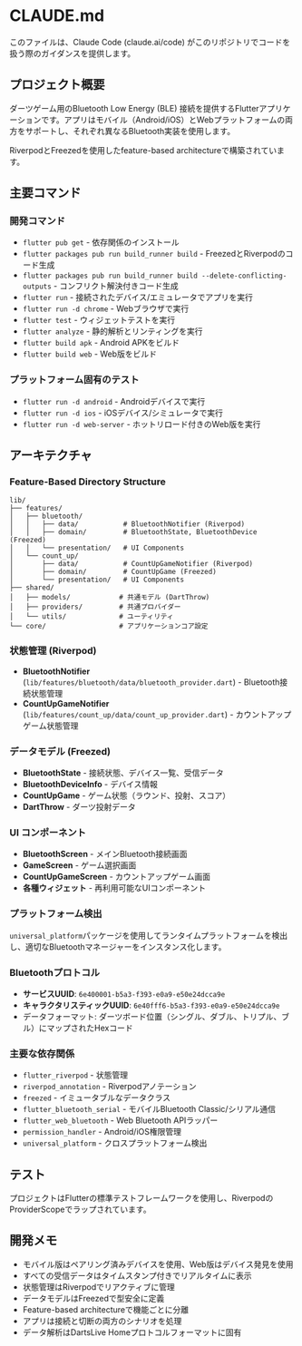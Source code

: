 # CLAUDE.md

このファイルは、Claude Code (claude.ai/code) がこのリポジトリでコードを扱う際のガイダンスを提供します。

## プロジェクト概要

ダーツゲーム用のBluetooth Low Energy (BLE) 接続を提供するFlutterアプリケーションです。アプリはモバイル（Android/iOS）とWebプラットフォームの両方をサポートし、それぞれ異なるBluetooth実装を使用します。

RiverpodとFreezedを使用したfeature-based architectureで構築されています。

## 主要コマンド

### 開発コマンド
- `flutter pub get` - 依存関係のインストール
- `flutter packages pub run build_runner build` - FreezedとRiverpodのコード生成
- `flutter packages pub run build_runner build --delete-conflicting-outputs` - コンフリクト解決付きコード生成
- `flutter run` - 接続されたデバイス/エミュレータでアプリを実行
- `flutter run -d chrome` - Webブラウザで実行
- `flutter test` - ウィジェットテストを実行
- `flutter analyze` - 静的解析とリンティングを実行
- `flutter build apk` - Android APKをビルド
- `flutter build web` - Web版をビルド

### プラットフォーム固有のテスト
- `flutter run -d android` - Androidデバイスで実行
- `flutter run -d ios` - iOSデバイス/シミュレータで実行
- `flutter run -d web-server` - ホットリロード付きのWeb版を実行

## アーキテクチャ

### Feature-Based Directory Structure
```
lib/
├── features/
│   ├── bluetooth/
│   │   ├── data/           # BluetoothNotifier (Riverpod)
│   │   ├── domain/         # BluetoothState, BluetoothDevice (Freezed)
│   │   └── presentation/   # UI Components
│   └── count_up/
│       ├── data/           # CountUpGameNotifier (Riverpod)
│       ├── domain/         # CountUpGame (Freezed)
│       └── presentation/   # UI Components
├── shared/
│   ├── models/            # 共通モデル (DartThrow)
│   ├── providers/         # 共通プロバイダー
│   └── utils/             # ユーティリティ
└── core/                  # アプリケーションコア設定
```

### 状態管理 (Riverpod)
- **BluetoothNotifier** (`lib/features/bluetooth/data/bluetooth_provider.dart`) - Bluetooth接続状態管理
- **CountUpGameNotifier** (`lib/features/count_up/data/count_up_provider.dart`) - カウントアップゲーム状態管理

### データモデル (Freezed)
- **BluetoothState** - 接続状態、デバイス一覧、受信データ
- **BluetoothDeviceInfo** - デバイス情報
- **CountUpGame** - ゲーム状態（ラウンド、投射、スコア）
- **DartThrow** - ダーツ投射データ

### UI コンポーネント
- **BluetoothScreen** - メインBluetooth接続画面
- **GameScreen** - ゲーム選択画面
- **CountUpGameScreen** - カウントアップゲーム画面
- **各種ウィジェット** - 再利用可能なUIコンポーネント

### プラットフォーム検出
`universal_platform`パッケージを使用してランタイムプラットフォームを検出し、適切なBluetoothマネージャーをインスタンス化します。

### Bluetoothプロトコル
- **サービスUUID**: `6e400001-b5a3-f393-e0a9-e50e24dcca9e`
- **キャラクタリスティックUUID**: `6e40fff6-b5a3-f393-e0a9-e50e24dcca9e`
- データフォーマット: ダーツボード位置（シングル、ダブル、トリプル、ブル）にマップされたHexコード

### 主要な依存関係
- `flutter_riverpod` - 状態管理
- `riverpod_annotation` - Riverpodアノテーション
- `freezed` - イミュータブルなデータクラス
- `flutter_bluetooth_serial` - モバイルBluetooth Classic/シリアル通信
- `flutter_web_bluetooth` - Web Bluetooth APIラッパー
- `permission_handler` - Android/iOS権限管理
- `universal_platform` - クロスプラットフォーム検出

## テスト

プロジェクトはFlutterの標準テストフレームワークを使用し、RiverpodのProviderScopeでラップされています。

## 開発メモ

- モバイル版はペアリング済みデバイスを使用、Web版はデバイス発見を使用
- すべての受信データはタイムスタンプ付きでリアルタイムに表示
- 状態管理はRiverpodでリアクティブに管理
- データモデルはFreezedで型安全に定義
- Feature-based architectureで機能ごとに分離
- アプリは接続と切断の両方のシナリオを処理
- データ解析はDartsLive Homeプロトコルフォーマットに固有